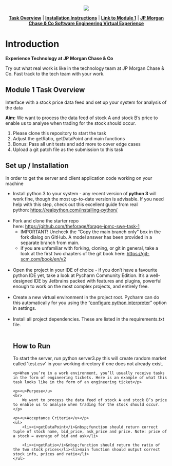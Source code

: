 <br>
<p align="center">
<a href="https://www.insidesherpa.com/virtual-internships/prototype/R5iK7HMxJGBgaSbvk/Technology%20Virtual%20Experience" target="_blank">
<img src="https://insidesherpa-assets.s3-ap-southeast-2.amazonaws.com/icons/jpmorgan/github+repo+images/jpm+gitub+.png"></a>
</p>

<p align="center"> 
	<b><a href="#task">Task Overview</a></b>
	|
	<b><a href="#installation">Installation Instructions</a></b>
	| 
	<b><a href="https://www.insidesherpa.com/modules/R5iK7HMxJGBgaSbvk/gtAhtcvke9AFCzqME" target="_blank">Link to Module 1</a></b>		
	| 
	<b><a href="https://www.insidesherpa.com/virtual-internships/prototype/R5iK7HMxJGBgaSbvk/Technology%20Virtual%20Experience">JP Morgan Chase & Co Software Engineering Virtual Experience</a></b>
</p>

<h1> Introduction</h1> 
<b> Experience Technology at JP Morgan Chase & Co</b>
<p>Try out what real work is like in the technology team at JP Morgan Chase & Co. Fast track to the tech team with your work.</p>

<h2 id="task"> Module 1 Task Overview </h2>
<p>Interface with a stock price data feed and set up your system for analysis of the data</p>
<p> <b>Aim:</b> We want to process the data feed of stock A and stock B’s price to enable us to analyse when trading for the stock should occur.</p>

<ol>
	<li>Please clone this repository to start the task</li>
	<li>Adjust the getRatio, getDataPoint and main functions</li>
	<li>Bonus: Pass all unit tests and add more to cover edge cases</li>
	<li>Upload a git patch file as the submission to this task</li>
	
</ol>

<h2 id="installation" >Set up / Installation</h2>

<p>In order to get the server and client application code working on your machine</p>
<ul>
	<li>Install python 3 to your system - any recent version of<strong> python 3</strong> will work fine, though the most up-to-date version is advisable. If you need help with this step, check out this excellent guide from real python<span>:&nbsp;</span><a href="https://realpython.com/installing-python/" target="_blank"><span><u>https://realpython.com/installing-python/</u></span></a><br>&nbsp;</li>
	<li>Fork and clone the starter repo here:<span>&nbsp;</span><a href="https://github.com/theforage/forage-jpmc-swe-task-1" target="_blank"><span><u>https://github.com/theforage/forage-jpmc-swe-task-1</u></span></a>
		<ul><li>IMPORTANT! Uncheck the “Copy the main branch only” box in the fork dialog on GitHub. A model answer has been provided in a separate branch from main.</li>
		<li>if you are unfamiliar with forking, cloning, or git in general, take a look at the first two chapters of the git book here<span>:&nbsp;</span><a href="https://git-scm.com/book/en/v2" target="_blank"><span><u>https://git-scm.com/book/en/v2</u></span></a><br>&nbsp;</li></ul></li>
	<li>Open the project in your IDE of choice - if you don’t have a favourite python IDE yet, take a look at Pycharm Community Edition. It’s a well-designed IDE by Jetbrains packed with features and plugins, powerful enough to work on the most complex projects, and entirely free.<br>&nbsp;</li>
	<li>Create a new virtual environment in the project root. Pycharm can do this automatically for you using the “<a href="https://www.jetbrains.com/help/pycharm/configuring-python-interpreter.html" target="_blank"><span><u>configure python interpreter</u></span></a>” option in settings.<br>&nbsp;</li>
	<li>Install all project dependencies. These are listed in the requirements.txt file.<br>&nbsp;</l</ul>

<h2>How to Run</h2>
	<p>To start the server, run <bold>python server3.py</bold> this will create random market called 'test.csv' in your working directory if one does not already exist.</p>

	<p>When you’re in a work environment, you’ll usually receive tasks in the form of engineering tickets. Here is an example of what this task looks like in the form of an engineering ticket</p>
	
	<p><u>Purpose</u>
	<br>
		We want to process the data feed of stock A and stock B’s price to enable us to analyse when trading for the stock should occur.
	</p>
		
	<p><u>Acceptance Criteria</u></p>
	<ul>
		<li><i>getDataPoint</i>&nbsp;function should return correct tuple of stock name, bid_price, ask_price and price. Note: price of a stock = average of bid and ask</li>
		
		<li><i>getRatio</i>&nbsp;function should return the ratio of the two stock prices</li><li>main function should output correct stock info, prices and ratio</li>
	</ul>
